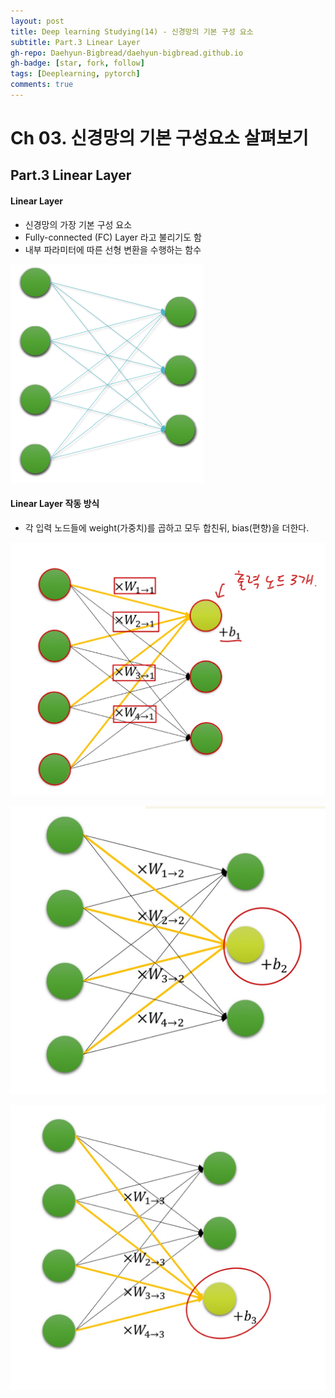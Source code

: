 ```yaml
---
layout: post
title: Deep learning Studying(14) - 신경망의 기본 구성 요소
subtitle: Part.3 Linear Layer
gh-repo: Daehyun-Bigbread/daehyun-bigbread.github.io
gh-badge: [star, fork, follow]
tags: [Deeplearning, pytorch]
comments: true
---
```




# Ch 03. 신경망의 기본 구성요소 살펴보기

## Part.3 Linear Layer

#### Linear Layer

* 신경망의 가장 기본 구성 요소
* Fully-connected (FC) Layer 라고 불리기도 함
* 내부 파라미터에 따른 선형 변환을 수행하는 함수

![20210711_171426](../../assets/img/20210711_171426.png)



#### Linear Layer 작동 방식

* 각 입력 노드들에 weight(가중치)를 곱하고 모두 합친뒤, bias(편향)을 더한다.

![KakaoTalk_20210711_172312094](../../assets/img/KakaoTalk_20210711_172312094.jpg)

![KakaoTalk_20210711_172529916](../../assets/img/KakaoTalk_20210711_172529916.jpg)

![KakaoTalk_20210711_172547234](../../assets/img/KakaoTalk_20210711_172547234.jpg)

